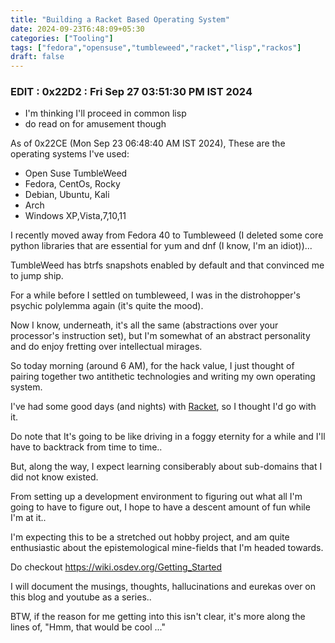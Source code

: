 ```yaml
---
title: "Building a Racket Based Operating System"
date: 2024-09-23T6:48:09+05:30
categories: ["Tooling"]
tags: ["fedora","opensuse","tumbleweed","racket","lisp","rackos"]
draft: false
---
```


### EDIT : 0x22D2 : Fri Sep 27 03:51:30 PM IST 2024

 - I'm thinking I'll proceed in common lisp
 - do read on for amusement though

As of 0x22CE (Mon Sep 23 06:48:40 AM IST 2024), These are the operating systems I've used:
 - Open Suse TumbleWeed
 - Fedora, CentOs, Rocky
 - Debian, Ubuntu, Kali
 - Arch
 - Windows XP,Vista,7,10,11

I recently moved away from Fedora 40 to Tumbleweed (I deleted some core python libraries that are essential for yum and dnf (I know, I'm an idiot))...  

TumbleWeed has btrfs snapshots enabled by default and that convinced me to jump ship.  

For a while before I settled on tumbleweed, I was in the distrohopper's psychic polylemma again (it's quite the mood).  

Now I know, underneath, it's all the same (abstractions over your processor's instruction set), but I'm somewhat of an abstract personality and do enjoy fretting over intellectual mirages.  


So today morning (around 6 AM), for the hack value, I just thought of pairing together two  antithetic technologies and writing my own operating system.  

I've had some good days (and nights) with [Racket](https://racket-lang.org/), so I thought I'd go with it.  

Do note that It's going to be like driving in a foggy eternity for a while and I'll have to backtrack from time to time..  

But, along the way, I expect learning consiberably about sub-domains that I did not know existed.  

From setting up a development environment to figuring out what all I'm going to have to figure out, I hope to have a descent amount of fun while I'm at it..  

I'm expecting this to be a stretched out hobby project, and am quite enthusiastic about the epistemological mine-fields that I'm headed towards.  

Do checkout https://wiki.osdev.org/Getting_Started  

I will document the musings, thoughts, hallucinations and eurekas over on this blog and youtube as a series..  

BTW, if the reason for me getting into this isn't clear, it's more along the lines of, "Hmm, that would be cool ..."  
